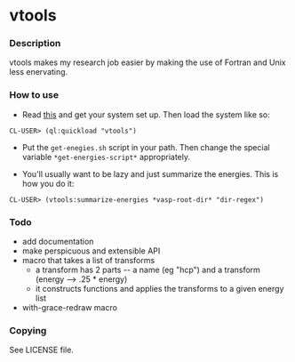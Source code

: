 # vtools

### Description
vtools makes my research job easier by making the use of Fortran and Unix less enervating.

### How to use
- Read [this](http://xach.livejournal.com/278047.html?thread=674335) and get your system set up. Then load the system like so:
<pre><code>CL-USER> (ql:quickload "vtools")</code></pre>

- Put the `get-enegies.sh` script in your path. Then change the special variable `*get-energies-script*` appropriately.

- You'll usually want to be lazy and just summarize the energies. This is how you do it:

<pre><code>CL-USER> (vtools:summarize-energies *vasp-root-dir* "dir-regex")</code></pre>


### Todo
- add documentation
- make perspicuous and extensible API
- macro that takes a list of transforms
    - a transform has 2 parts -- a name (eg "hcp") and a transform (energy --> .25 * energy)
    - it constructs functions and applies the transforms to a given energy list
- with-grace-redraw macro

### Copying
See LICENSE file.



